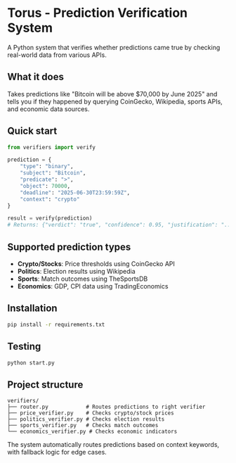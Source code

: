 # Torus - Prediction Verification System

A Python system that verifies whether predictions came true by checking real-world data from various APIs.

## What it does

Takes predictions like "Bitcoin will be above $70,000 by June 2025" and tells you if they happened by querying CoinGecko, Wikipedia, sports APIs, and economic data sources.

## Quick start

```python
from verifiers import verify

prediction = {
    "type": "binary",
    "subject": "Bitcoin", 
    "predicate": ">",
    "object": 70000,
    "deadline": "2025-06-30T23:59:59Z",
    "context": "crypto"
}

result = verify(prediction)
# Returns: {"verdict": "true", "confidence": 0.95, "justification": "...", "source": "..."}
```

## Supported prediction types

- **Crypto/Stocks**: Price thresholds using CoinGecko API
- **Politics**: Election results using Wikipedia 
- **Sports**: Match outcomes using TheSportsDB
- **Economics**: GDP, CPI data using TradingEconomics

## Installation

```bash
pip install -r requirements.txt
```

## Testing

```bash
python start.py
```

## Project structure

```
verifiers/
├── router.py            # Routes predictions to right verifier
├── price_verifier.py    # Checks crypto/stock prices
├── politics_verifier.py # Checks election results  
├── sports_verifier.py   # Checks match outcomes
└── economics_verifier.py # Checks economic indicators
```

The system automatically routes predictions based on context keywords, with fallback logic for edge cases. 
